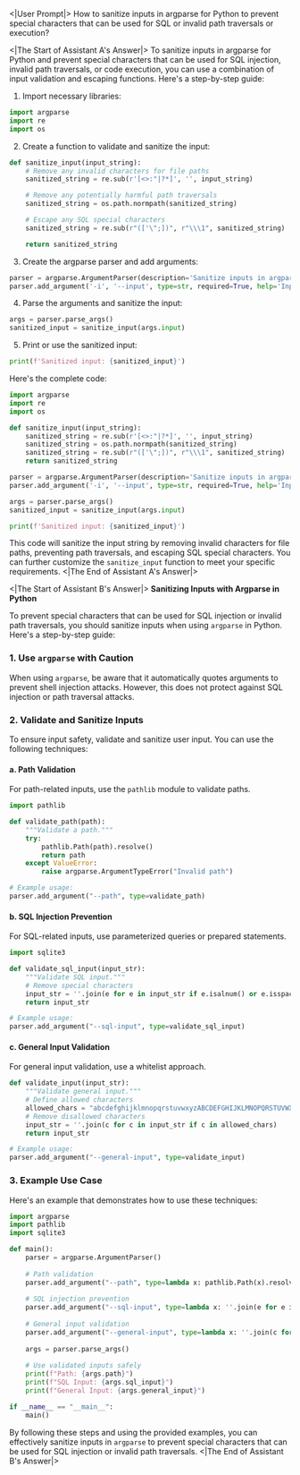 <|User Prompt|>
How to sanitize inputs in argparse for Python to prevent special characters that can be used for SQL or invalid path traversals or execution?

<|The Start of Assistant A's Answer|>
To sanitize inputs in argparse for Python and prevent special characters that can be used for SQL injection, invalid path traversals, or code execution, you can use a combination of input validation and escaping functions. Here's a step-by-step guide:

1. Import necessary libraries:

```python
import argparse
import re
import os
```

2. Create a function to validate and sanitize the input:

```python
def sanitize_input(input_string):
    # Remove any invalid characters for file paths
    sanitized_string = re.sub(r'[<>:"|?*]', '', input_string)

    # Remove any potentially harmful path traversals
    sanitized_string = os.path.normpath(sanitized_string)

    # Escape any SQL special characters
    sanitized_string = re.sub(r"(['\";])", r"\\\1", sanitized_string)

    return sanitized_string
```

3. Create the argparse parser and add arguments:

```python
parser = argparse.ArgumentParser(description='Sanitize inputs in argparse for Python')
parser.add_argument('-i', '--input', type=str, required=True, help='Input string to be sanitized')
```

4. Parse the arguments and sanitize the input:

```python
args = parser.parse_args()
sanitized_input = sanitize_input(args.input)
```

5. Print or use the sanitized input:

```python
print(f'Sanitized input: {sanitized_input}')
```

Here's the complete code:

```python
import argparse
import re
import os

def sanitize_input(input_string):
    sanitized_string = re.sub(r'[<>:"|?*]', '', input_string)
    sanitized_string = os.path.normpath(sanitized_string)
    sanitized_string = re.sub(r"(['\";])", r"\\\1", sanitized_string)
    return sanitized_string

parser = argparse.ArgumentParser(description='Sanitize inputs in argparse for Python')
parser.add_argument('-i', '--input', type=str, required=True, help='Input string to be sanitized')

args = parser.parse_args()
sanitized_input = sanitize_input(args.input)

print(f'Sanitized input: {sanitized_input}')
```

This code will sanitize the input string by removing invalid characters for file paths, preventing path traversals, and escaping SQL special characters. You can further customize the `sanitize_input` function to meet your specific requirements.
<|The End of Assistant A's Answer|>

<|The Start of Assistant B's Answer|>
**Sanitizing Inputs with Argparse in Python**

To prevent special characters that can be used for SQL injection or invalid path traversals, you should sanitize inputs when using `argparse` in Python. Here's a step-by-step guide:

### 1. **Use `argparse` with Caution**

When using `argparse`, be aware that it automatically quotes arguments to prevent shell injection attacks. However, this does not protect against SQL injection or path traversal attacks.

### 2. **Validate and Sanitize Inputs**

To ensure input safety, validate and sanitize user input. You can use the following techniques:

#### **a. Path Validation**

For path-related inputs, use the `pathlib` module to validate paths.

```python
import pathlib

def validate_path(path):
    """Validate a path."""
    try:
        pathlib.Path(path).resolve()
        return path
    except ValueError:
        raise argparse.ArgumentTypeError("Invalid path")

# Example usage:
parser.add_argument("--path", type=validate_path)
```

#### **b. SQL Injection Prevention**

For SQL-related inputs, use parameterized queries or prepared statements.

```python
import sqlite3

def validate_sql_input(input_str):
    """Validate SQL input."""
    # Remove special characters
    input_str = ''.join(e for e in input_str if e.isalnum() or e.isspace())
    return input_str

# Example usage:
parser.add_argument("--sql-input", type=validate_sql_input)
```

#### **c. General Input Validation**

For general input validation, use a whitelist approach.

```python
def validate_input(input_str):
    """Validate general input."""
    # Define allowed characters
    allowed_chars = "abcdefghijklmnopqrstuvwxyzABCDEFGHIJKLMNOPQRSTUVWXYZ0123456789_-. "
    # Remove disallowed characters
    input_str = ''.join(c for c in input_str if c in allowed_chars)
    return input_str

# Example usage:
parser.add_argument("--general-input", type=validate_input)
```

### 3. **Example Use Case**

Here's an example that demonstrates how to use these techniques:

```python
import argparse
import pathlib
import sqlite3

def main():
    parser = argparse.ArgumentParser()
    
    # Path validation
    parser.add_argument("--path", type=lambda x: pathlib.Path(x).resolve())
    
    # SQL injection prevention
    parser.add_argument("--sql-input", type=lambda x: ''.join(e for e in x if e.isalnum() or e.isspace()))
    
    # General input validation
    parser.add_argument("--general-input", type=lambda x: ''.join(c for c in x if c in "abcdefghijklmnopqrstuvwxyzABCDEFGHIJKLMNOPQRSTUVWXYZ0123456789_-. "))
    
    args = parser.parse_args()
    
    # Use validated inputs safely
    print(f"Path: {args.path}")
    print(f"SQL Input: {args.sql_input}")
    print(f"General Input: {args.general_input}")

if __name__ == "__main__":
    main()
```

By following these steps and using the provided examples, you can effectively sanitize inputs in `argparse` to prevent special characters that can be used for SQL injection or invalid path traversals.
<|The End of Assistant B's Answer|>